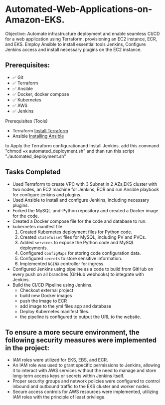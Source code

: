 # Automated-Web-Applications-on-Amazon-EKS.

Objective: Automate infrastructure deployment and enable seamless CI/CD for a web application using Terraform, provisioning an EC2 instance, ECR, and EKS. Employ Ansible to install essential tools Jenkins, Configure Jenkins access and install necessary plugins on the EC2 instance.

## Prerequisites:
- ✅  Git
- ✅  Terraform
- ✅  Ansible
- ✅  Docker, docker compose
- ✅  Kubernetes
- ✅  AWS
- ✅  Jenkins

Prerequisites (Tools)
- Terraform [Install Terraform](https://developer.hashicorp.com/terraform/tutorials/aws-get-started/install-cli)
- Ansible [Installing Ansible](https://docs.ansible.com/ansible/latest/installation_guide/intro_installation.html)

to Apply the Terraform configurationand Install Jenkins.
add this command "chmod +x automated_deployment.sh"
and than run this script "./automated_deployment.sh"


## Tasks Completed
- Used Terraform to create VPC with 3 Subnet in 2 AZs,EKS cluster with two nodes, an EC2 machine for Jenkins, ECR and run Ansible playbook for configure jenkins and plugins.
- Used Ansible to install and configure Jenkins, including necessary plugins.
- Forked the MySQL-and-Python repository and created a Docker image for the code.
- Created a Docker compose file for the code and database to run.
- kubernetes manifest file
    1. Created Kubernetes deployment files for Python code.
    2. Created ```statefulset``` files for MySQL, including PV and PVCs.
    3. Added ```services``` to expose the Python code and MySQL deployments.
    4. Configured ```ConfigMaps``` for storing code configuration data.
    5. Configured ```secrets``` to store sensitive information.
    6. Implemented ```NGINX``` controller for ingress.
- Configured Jenkins using pipeline as a code to build from GitHub on every push on all branches (GitHub webhooks) to integrate with Jenkins.
- Build the CI/CD Pipeline using Jenkins.
    - Checkout external project
    - build new Docker images
    - push the image to ECR
    - add image to the yml files app and database
    - Deploy Kubernetes manifest files. 
    - the pipeline is configured to output the URL to the website.

## To ensure a more secure environment, the following security measures were implemented in the project:

- IAM roles were utilized for EKS, EBS, and ECR.
- An IAM role was used to grant specific permissions to Jenkins, allowing it to interact with AWS services without the need to manage and store long-term access keys or secrets within Jenkins itself.
- Proper security groups and network policies were configured to control inbound and outbound traffic to the EKS cluster and worker nodes.
- Secure access controls for AWS resources were implemented, utilizing IAM roles with the principle of least privilege.